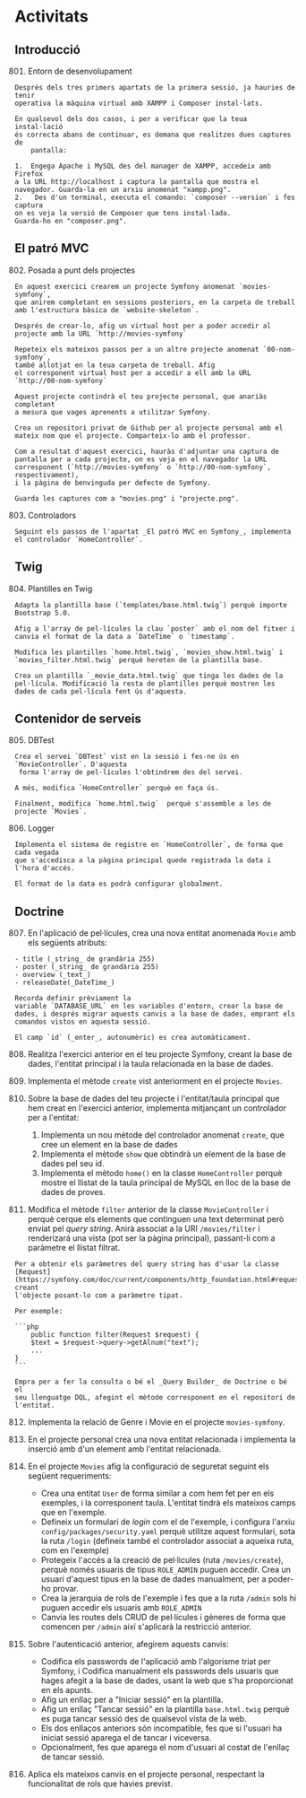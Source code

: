 # Activitats

## Introducció

801. Entorn de desenvolupament

    Després dels tres primers apartats de la primera sessió, ja hauries de tenir
    operativa la màquina virtual amb XAMPP i Composer instal·lats.

    En qualsevol dels dos casos, i per a verificar que la teua instal·lació
    és correcta abans de continuar, es demana que realitzes dues captures de
        pantalla:

    1.  Engega Apache i MySQL des del manager de XAMPP, accedeix amb Firefox
    a la URL http://localhost i captura la pantalla que mostra el
    navegador. Guarda-la en un arxiu anomenat "xampp.png".
    2.   Des d'un terminal, executa el comando: `composer --version` i fes captura
    on es veja la versió de Composer que tens instal·lada.
    Guarda-ho en "composer.png".

## El patró MVC

802. Posada a punt dels projectes
     
    En aquest exercici crearem un projecte Symfony anomenat `movies-symfony`,
    que anirem completant en sessions posteriors, en la carpeta de treball amb l'estructura bàsica de `website-­skeleton`.

    Després de crear-lo, afig un virtual host per a poder accedir al
    projecte amb la URL `http://movies-symfony`

    Repeteix els mateixos passos per a un altre projecte anomenat `00-nom-symfony`,
    també allotjat en la teua carpeta de treball. Afig
    el corresponent virtual host per a accedir a ell amb la URL `http://00-nom-symfony`

    Aquest projecte contindrà el teu projecte personal, que anariàs completant
    a mesura que vages aprenents a utilitzar Symfony.

    Crea un repositori privat de Github per al projecte personal amb el mateix nom que el projecte. Comparteix-lo amb el professor.

    Com a resultat d'aquest exercici, hauràs d'adjuntar una captura de
    pantalla per a cada projecte, on es veja en el navegador la URL
    corresponent (`http://movies-symfony` o `http://00-nom-symfony`, respectivament), 
    i la pàgina de benvinguda per defecte de Symfony.
    
    Guarda les captures com a "movies.png" i "projecte.png".

803.   Controladors

    Seguint els passos de l'apartat _El patró MVC en Symfony_, implementa el controlador `HomeController`.

## Twig

804.   Plantilles en Twig    
    
    Adapta la plantilla base (`templates/base.html.twig`) perquè importe Bootstrap 5.0.

    Afig a l'array de pel·lícules la clau `poster` amb el nom del fitxer i canvia el format de la data a `DateTime` o `timestamp`. 

    Modifica les plantilles `home.html.twig`, `movies_show.html.twig` i `movies_filter.html.twig` perquè hereten de la plantilla base.

    Crea un plantilla `_movie_data.html.twig` que tinga les dades de la pel·lícula. Modificació la resta de plantilles perquè mostren les dades de cada pel·lícula fent ús d'aquesta.

## Contenidor de serveis

805. DBTest
     
    Crea el servei `DBTest` vist en la sessió i fes-ne ús en `MovieController`. D'aquesta
     forma l'array de pel·lícules l'obtindrem des del servei.

    A més, modifica `HomeController` perquè en faça ús.

    Finalment, modifica `home.html.twig`  perquè s'assemble a les de projecte `Movies`.

806. Logger
    
    Implementa el sistema de registre en `HomeController`, de forma que cada vegada
    que s'accedisca a la pàgina principal quede registrada la data i l'hora d'accés.

    El format de la data es podrà configurar globalment.


## Doctrine

807. En l'aplicació de pel·lícules, crea una nova entitat anomenada `Movie` amb
els següents atributs:

    - title (_string_ de grandària 255)
    - poster (_string_ de grandària 255)
    - overview (_text_)
    - releaseDate(_DateTime_)

    Recorda definir prèviament la
    variable `DATABASE_URL` en les variables d'entorn, crear la base de
    dades, i després migrar aquests canvis a la base de dades, emprant els
    comandos vistos en aquesta sessió.

    El camp `id` (_enter_, autonumèric) es crea automàticament.


808. Realitza l'exercici anterior en el teu projecte Symfony, creant la base de dades,
l'entitat principal i la taula relacionada en la base de dades.


809. Implementa el mètode `create` vist anteriorment en el projecte `Movies`.


810. Sobre la base de dades del teu projecte i l'entitat/taula principal que hem creat
en l'exercici anterior, implementa mitjançant un controlador per a l'entitat:

     1.  Implementa un nou mètode del controlador anomenat `create`, que cree un element en la base de dades
     2.  Implementa el mètode `show` que obtindrà un element de la base de dades pel seu id.
     3.  Implementa el mètodo `home()` en la classe `HomeController`
    perquè mostre el llistat de la taula principal de MySQL en lloc de la
    base de dades de proves.

811. Modifica el mètode `filter` anterior de la classe `MovieController`  i perquè cerque els elements que continguen una text determinat 
però enviat pel _query string_. Anirà associat a la URI `/movies/filter` i  renderizará una vista (pot ser la pàgina principal), 
passant-li com a paràmetre el llistat filtrat.

    Per a obtenir els paràmetres del query string has d'usar la classe
    [Request](https://symfony.com/doc/current/components/http_foundation.html#request) creant 
    l'objecte posant-lo com a paràmetre tipat.

    Per exemple:

    ```php
        public function filter(Request $request) {
        $text = $request->query->getAlnum("text");
        ...
    }
    ```

    Empra per a fer la consulta o bé el _Query Builder_ de Doctrine o bé el
    seu llenguatge DQL, afegint el mètode corresponent en el repositori de
    l'entitat.

812. Implementa la relació de Genre i Movie en el projecte `movies-symfony`.

813. En el projecte personal crea una nova entitat relacionada i
    implementa la inserció amb d'un element amb l'entitat relacionada.



814. En el projecte `Movies` afig la configuració de seguretat seguint els següent requeriments:
     
     - Crea una entitat `User` de forma similar a com hem fet per en els exemples, i la corresponent taula. 
    L'entitat tindrà els mateixos camps que en l'exemple.
     - Defineix un formulari de _login_ com el de l'exemple, i
    configura l'arxiu `config/packages/security.yaml` perquè utilitze
    aquest formulari, sota la ruta `/login` (defineix també el controlador
    associat a aqueixa ruta, com en l'exemple)
     - Protegeix l'accés a la creació de pel·licules (ruta `/movies/create`),
    perquè només usuaris de tipus `ROLE_ADMIN` puguen accedir. Crea un
    usuari d'aquest tipus en la base de dades manualment, per a
    poder-ho provar.
     - Crea la jerarquia de rols de l'exemple i fes que a la ruta `/admin`
    sols hi puguen accedir els usuaris amb `ROLE_ADMIN`
     -  Canvia les routes dels CRUD de pel·lícules i gèneres de forma que comencen per
   `/admin` així s'aplicarà la restricció anterior.   

815. Sobre l'autenticació anterior, afegirem aquests canvis:

     -   Codifica els passwords de l'aplicació amb l'algorisme triat per Symfony, i
    Codifica manualment els passwords dels usuaris que hages
    afegit a la base de dades, usant la web que s'ha proporcionat en
    els apunts.
     -   Afig un enllaç per a "Iniciar sessió" en la plantilla.
     -   Afig un enllaç "Tancar sessió" en la plantilla `base.html.twig` perquè
    es puga tancar sessió des de qualsevol vista de la web.
     -   Els dos enllaços anteriors són incompatible, fes que si l'usuari ha iniciat
    sessió aparega el de tancar i viceversa.    
     -   Opcionalment, fes que aparega el nom d'usuari al costat de l'enllaç de tancar sessió.     


816. Aplica els mateixos canvis en el projecte personal, respectant la funcionalitat de rols
que havies previst.

